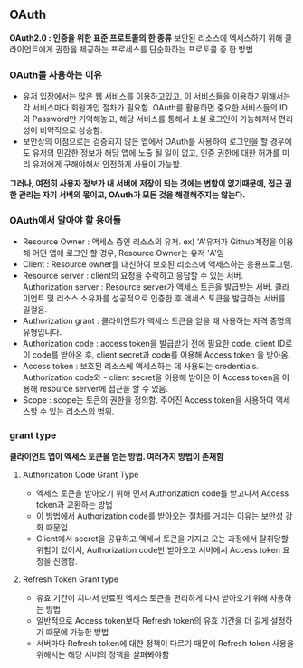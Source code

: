 ## OAuth

**OAuth2.0 : 인증을 위한 표준 프로토콜의 한 종류**
보안된 리소스에 엑세스하기 위해 클라이언트에게 권한을 제공하는 프로세스를 단순화하는 프로토콜 중 한 방법

### OAuth를 사용하는 이유

- 유저 입장에서는 많은 웹 서비스를 이용하고있고, 이 서비스들을 이용하기위해서는 각 서비스마다 회원가입 절차가 필요함. OAuth를 활용하면 중요한 서비스들의 ID와 Password만 기억해놓고, 해당 서비스를 통해서 소셜 로그인이 가능해져서 편리성이 비약적으로 상승함.
- 보안상의 이점으로는 검증되지 않은 앱에서 OAuth를 사용하여 로그인을 할 경우에도 유저의 민감한 정보가 해당 앱에 노출 될 일이 없고, 인증 권한에 대한 허가를 미리 유저에게 구해야해서 안전하게 사용이 가능함.

**그러나, 여전히 사용자 정보가 내 서버에 저장이 되는 것에는 변함이 없기때문에, 접근 권한 관리는 자기 서버의 몫이고, OAuth가 모든 것을 해결해주지는 않는다.**

### OAuth에서 알아야 할 용어들

- Resource Owner : 액세스 중인 리소스의 유저.
  ex) 'A'유저가 Github계정을 이용해 어떤 앱에 로그인 할 경우, Resource Owner는 유저 'A'임
- Client : Resource owner를 대신하여 보호된 리소스에 액세스하는 응용프로그램.
- Resource server : client의 요청을 수락하고 응답할 수 있는 서버.
  Authorization server : Resource server가 액세스 토큰을 발급받는 서버. 클라이언트 및 리소스 소유자를 성공적으로 인증한 후 액세스 토큰을 발급하는 서버를 일컬음.
- Authorization grant : 클라이언트가 액세스 토큰을 얻을 때 사용하는 자격 증명의 유형입니다.
- Authorization code : access token을 발급받기 전에 필요한 code. client ID로 이 code를 받아온 후, client secret과 code를 이용해 Access token 을 받아옴.
- Access token : 보호된 리소스에 액세스하는 데 사용되는 credentials. Authorization code와 - client secret을 이용해 받아온 이 Access token을 이용해 resource server에 접근을 할 수 있음.
- Scope : scope는 토큰의 권한을 정의함. 주어진 Access token을 사용하여 액세스할 수 있는 리소스의 범위.

### grant type

**클라이언트 앱이 엑세스 토큰을 얻는 방법. 여러가지 방법이 존재함**

1. Authorization Code Grant Type

   - 엑세스 토큰을 받아오기 위해 먼저 Authorization code를 받고나서 Access token과 교환하는 방법
   - 이 방법에서 Authorization code를 받아오는 절차를 거치는 이유는 보안성 강화 때문임.
   - Client에서 secret을 공유하고 엑세서 토큰을 가지고 오는 과정에서 탈취당할 위험이 있어서, Authorization code만 받아오고 서버에서 Access token 요청을 진행함.

2. Refresh Token Grant type

   - 유효 기간이 지나서 만료된 엑세스 토큰을 편리하게 다시 받아오기 위해 사용하는 방법
   - 일반적으로 Access token보다 Refresh token의 유효 기간을 더 길게 설정하기 때문에 가능한 방법
   - 서버마다 Refresh token에 대한 정책이 다르기 때문에 Refresh token 사용을 위해서는 해당 서버의 정책을 살펴봐야함
